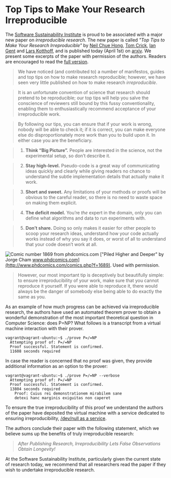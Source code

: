 Top Tips to Make Your Research Irreproducible
==============================

The [Software Sustainability Institute](software.ac.uk) is proud to be associated with a major new paper on  *irreproducible research*.  The new paper is called *"Top Tips to Make Your Research Irreproducible"* by 
[Neil Chue Hong](http://software.ac.uk/about/people/neil-chue-hong), [Tom Crick](http://drtomcrick.com), [Ian Gent](http://ian.gent) and [Lars Kotthoff](http://4c.ucc.ie/~larsko/), and is published today (April 1st) on [arxiv](http://arxiv.org).  We present some excerpts of the paper with permission of the authors.  Readers are encouraged to read the [full version](ITT.pdf).

> We have noticed (and contributed to) a number of manifestos, guides and
top tips on how to make research
reproducible; 
however, we have seen very little published on how to make research
*irreproducible*.

> It is an unfortunate convention of science that research should pretend
to be reproducible; our top tips will help you salve the conscience of
reviewers still bound by this fussy conventionality, enabling them to
enthusiastically recommend acceptance of your irreproducible work.




> By following our tips, you
can ensure that if your work is wrong, nobody will be able to check it;
if it is correct, you can make everyone else do disproportionately more
work than you to build upon it. In either case you are the beneficiary.



> 1.  **Think “Big Picture”.** People are interested in the science, not
    the experimental setup, so don’t describe it. 
    
> 2.  **Stay high-level.** Pseudo-code is a great way of communicating
    ideas quickly and clearly while giving readers no chance to
    understand the subtle implementation details that actually make it
    work.

> 3.  **Short and sweet.** Any limitations of your methods or proofs will
    be obvious to the careful reader, so there is no need to waste space
    on making them explicit.
    

> 4.  **The deficit model.** You’re *the* expert in the domain, only you
    can define what algorithms and data to run experiments with. 
    
> 5.  **Don’t share.** Doing so only makes it easier for other people to
    scoop your research ideas, understand how your code actually
    works instead of why you say it does, or worst of all to
    understand that your code doesn’t work at all.
    
    
![Comic number 1869 from phdcomics.com](phd031214s.gif) ["Piled Higher and Deeper" by Jorge Cham
www.phdcomics.com](http://www.phdcomics.com/comics.php?f=1689). Used with permission.

> However, our most important tip is deceptively but beautifully simple:
to ensure irreproducibility of your work, make sure that you cannot
reproduce it yourself. If you were able to reproduce it, there would
always be the danger of somebody else being able to do exactly the same
as you.

As an example of how much progress can be achieved via irreproducible research, the authors have used an automated theorem prover to obtain a wonderful demonstration of the most important theoretical question in Computer Science: does P=NP?   What follows is a transcript from a virtual machine interaction with their prover. 

	vagrant@vagrant-ubuntu:~$ ./prove P=/=NP
  	  Attempting proof of: P=/=NP
      Proof successful. Statement is confirmed.
      11608 seconds required
      
In case the reader is concerned that no proof was given, they provide additional information as an option to the prover:

    vagrant@vagrant-ubuntu:~$ ./prove P=/=NP --verbose
      Attempting proof of: P=/=NP
      Proof successful. Statement is confirmed.
      13804 seconds required
        Proof: Cuius rei demonstrationem mirabilem sane 
        detexi hanc marginis exiguitas non caperet

To ensure the true irreproducibility of this proof we understand the authors of the paper have deposited the virtual machine with a service dedicated to ensuring irreproducibility, [/dev/null as a service](http://devnull-as-a-service.com/).

The authors conclude their paper with the following statement, which we believe sums up the benefits of truly irreproducible research:

> *After Publishing Research, Irreproducibility Lets False Observations
> Obtain Longevity!*

At the Software Sustainability Institute, particularly given the current state of research today, we recommend that all researchers read the paper if they wish to undertake irreproducible research.



